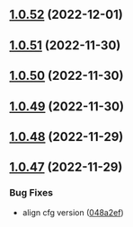 ## [1.0.52](https://github.com/IBM/secrets-manager-java-sdk/compare/v1.0.51...v1.0.52) (2022-12-01)

## [1.0.51](https://github.com/IBM/secrets-manager-java-sdk/compare/v1.0.50...v1.0.51) (2022-11-30)

## [1.0.50](https://github.com/IBM/secrets-manager-java-sdk/compare/v1.0.49...v1.0.50) (2022-11-30)

## [1.0.49](https://github.com/IBM/secrets-manager-java-sdk/compare/v1.0.48...v1.0.49) (2022-11-30)

## [1.0.48](https://github.com/IBM/secrets-manager-java-sdk/compare/v1.0.47...v1.0.48) (2022-11-29)

## [1.0.47](https://github.com/IBM/secrets-manager-java-sdk/compare/v1.0.46...v1.0.47) (2022-11-29)


### Bug Fixes

* align cfg version ([048a2ef](https://github.com/IBM/secrets-manager-java-sdk/commit/048a2ef839391eb3ab1e079ef26f2c6b54776e43))
